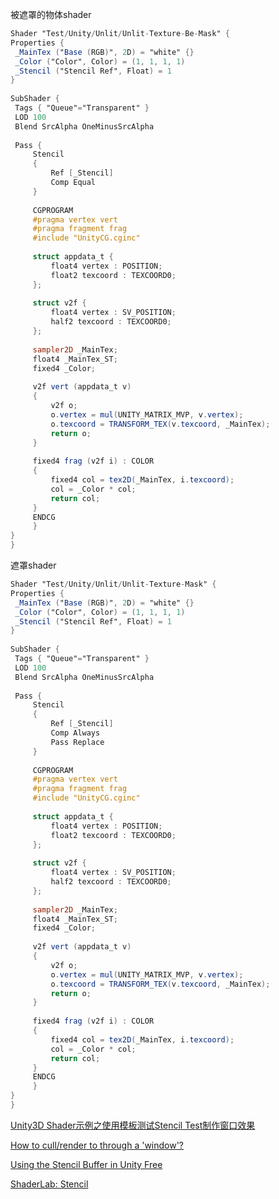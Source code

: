 
被遮罩的物体shader
```glsl
Shader "Test/Unity/Unlit/Unlit-Texture-Be-Mask" {
Properties {
 _MainTex ("Base (RGB)", 2D) = "white" {}
 _Color ("Color", Color) = (1, 1, 1, 1)
 _Stencil ("Stencil Ref", Float) = 1
}
 
SubShader {
 Tags { "Queue"="Transparent" }
 LOD 100
 Blend SrcAlpha OneMinusSrcAlpha 
 
 Pass { 
     Stencil
     {
         Ref [_Stencil]
         Comp Equal
     }
 
     CGPROGRAM
     #pragma vertex vert
     #pragma fragment frag
     #include "UnityCG.cginc"
 
     struct appdata_t {
         float4 vertex : POSITION;
         float2 texcoord : TEXCOORD0;
     };
 
     struct v2f {
         float4 vertex : SV_POSITION;
         half2 texcoord : TEXCOORD0;
     };
 
     sampler2D _MainTex;
     float4 _MainTex_ST;
     fixed4 _Color;
 
     v2f vert (appdata_t v)
     {
         v2f o;
         o.vertex = mul(UNITY_MATRIX_MVP, v.vertex);
         o.texcoord = TRANSFORM_TEX(v.texcoord, _MainTex);
         return o;
     }
 
     fixed4 frag (v2f i) : COLOR
     {
         fixed4 col = tex2D(_MainTex, i.texcoord);
         col = _Color * col;
         return col;
     }
     ENDCG
     }
}
}
```
遮罩shader
```glsl
Shader "Test/Unity/Unlit/Unlit-Texture-Mask" {
Properties {
 _MainTex ("Base (RGB)", 2D) = "white" {}
 _Color ("Color", Color) = (1, 1, 1, 1)
 _Stencil ("Stencil Ref", Float) = 1
}
 
SubShader {
 Tags { "Queue"="Transparent" }
 LOD 100
 Blend SrcAlpha OneMinusSrcAlpha 
 
 Pass {
     Stencil
     {
         Ref [_Stencil]
         Comp Always
         Pass Replace
     }
 
     CGPROGRAM
     #pragma vertex vert
     #pragma fragment frag
     #include "UnityCG.cginc"
 
     struct appdata_t {
         float4 vertex : POSITION;
         float2 texcoord : TEXCOORD0;
     };
 
     struct v2f {
         float4 vertex : SV_POSITION;
         half2 texcoord : TEXCOORD0;
     };
 
     sampler2D _MainTex;
     float4 _MainTex_ST;
     fixed4 _Color;
 
     v2f vert (appdata_t v)
     {
         v2f o;
         o.vertex = mul(UNITY_MATRIX_MVP, v.vertex);
         o.texcoord = TRANSFORM_TEX(v.texcoord, _MainTex);
         return o;
     }
 
     fixed4 frag (v2f i) : COLOR
     {
         fixed4 col = tex2D(_MainTex, i.texcoord);
         col = _Color * col;
         return col;
     }
     ENDCG
     }
}
}
```

[Unity3D Shader示例之使用模板测试Stencil Test制作窗口效果](http://www.hiwrz.com/2016/07/09/unity/246/)

[How to cull/render to through a 'window'?](http://answers.unity3d.com/questions/590800/how-to-cullrender-to-through-a-window.html)

[Using the Stencil Buffer in Unity Free](https://alastaira.wordpress.com/2014/12/27/using-the-stencil-buffer-in-unity-free/)

[ShaderLab: Stencil](https://docs.unity3d.com/Manual/SL-Stencil.html)